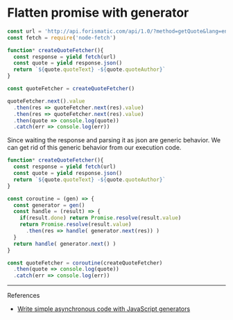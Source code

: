 # Flatten promise with generator 

```javascript
const url = 'http://api.forismatic.com/api/1.0/?method=getQuote&lang=en&format=json'
const fetch = require('node-fetch')

function* createQuoteFetcher(){
  const response = yield fetch(url)
  const quote = yield response.json()
  return `${quote.quoteText} -${quote.quoteAuthor}`
}

const quoteFetcher = createQuoteFetcher()

quoteFetcher.next().value
  .then(res => quoteFetcher.next(res).value)
  .then(res => quoteFetcher.next(res).value)
  .then(quote => console.log(quote))
  .catch(err => console.log(err))
```
Since waiting the response and parsing it as json are generic behavior. We can get rid of this generic behavior from our execution code.

```javascript
function* createQuoteFetcher(){
  const response = yield fetch(url)
  const quote = yield response.json()
  return `${quote.quoteText} -${quote.quoteAuthor}`
}

const coroutine = (gen) => {
  const generator = gen()
  const handle = (result) => {
    if(result.done) return Promise.resolve(result.value)
    return Promise.resolve(result.value)
      .then(res => handle( generator.next(res)) )
  }
  return handle( generator.next() )
}

const quoteFetcher = coroutine(createQuoteFetcher)
  .then(quote => console.log(quote))
  .catch(err => console.log(err))
```

---

References

- [Write simple asynchronous code with JavaScript generators](https://egghead.io/courses/write-simple-asynchronous-code-with-javascript-generators)
